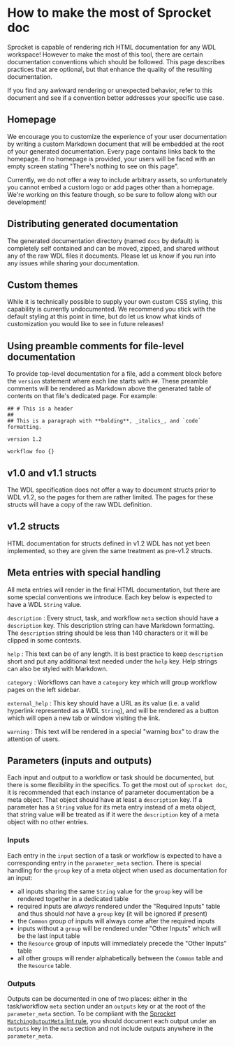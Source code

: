 # How to make the most of Sprocket doc

Sprocket is capable of rendering rich HTML documentation for any WDL workspace! However to make the most of this tool, there are certain documentation conventions which should be followed. This page describes practices that are optional, but that enhance the quality of the resulting documentation.

If you find any awkward rendering or unexpected behavior, refer to this document and see if a convention better addresses your specific use case.

## Homepage

We encourage you to customize the experience of your user documentation by writing a custom Markdown document that will be embedded at the root of your generated documentation. Every page contains links back to the homepage. If no homepage is provided, your users will be faced with an empty screen stating "There's nothing to see on this page".

Currently, we do not offer a way to include arbitrary assets, so unfortunately you cannot embed a custom logo or add pages other than a homepage. We're working on this feature though, so be sure to follow along with our development!

## Distributing generated documentation

The generated documentation directory (named `docs` by default) is completely self contained and can be moved, zipped, and shared without any of the raw WDL files it documents. Please let us know if you run into any issues while sharing your documentation.

## Custom themes

While it is technically possible to supply your own custom CSS styling, this capability is currently undocumented. We recommend you stick with the default styling at this point in time, but do let us know what kinds of customization you would like to see in future releases! 

## Using preamble comments for file-level documentation

To provide top-level documentation for a file, add a comment block before the `version` statement where each line starts with `##`. These preamble comments will be rendered as Markdown above the generated table of contents on that file's dedicated page. For example:

```wdl
## # This is a header
##
## This is a paragraph with **bolding**, _italics_, and `code` formatting.

version 1.2

workflow foo {}
```

## v1.0 and v1.1 structs

The WDL specification does not offer a way to document structs prior to WDL v1.2, so the pages for them are rather limited. The pages for these structs will have a copy of the raw WDL definition.

## v1.2 structs

HTML documentation for structs defined in v1.2 WDL has not yet been implemented, so they are given the same treatment as pre-v1.2 structs.

## Meta entries with special handling

All meta entries will render in the final HTML documentation, but there are some special conventions we introduce. Each key below is expected to have a WDL `String` value.

`description`
: Every struct, task, and workflow `meta` section should have a `description` key. This description string can have Markdown formatting. The `description` string should be less than 140 characters or it will be clipped in some contexts.

`help`
: This text can be of any length. It is best practice to keep `description` short and put any additional text needed under the `help` key. Help strings can also be styled with Markdown.

`category`
: Workflows can have a `category` key which will group workflow pages on the left sidebar.

`external_help`
: This key should have a URL as its value (i.e. a valid hyperlink represented as a WDL `String`), and will be rendered as a button which will open a new tab or window visiting the link.

`warning`
: This text will be rendered in a special "warning box" to draw the attention of users.

## Parameters (inputs and outputs)

Each input and output to a workflow or task should be documented, but there is some flexibility in the specifics. To get the most out of `sprocket doc`, it is recommended that each instance of parameter documentation be a meta object. That object should have at least a `description` key. If a parameter has a `String` value for its meta entry instead of a meta object, that string value will be treated as if it were the `description` key of a meta object with no other entries.

### Inputs

Each entry in the `input` section of a task or workflow is expected to have a corresponding entry in the `parameter_meta` section. There is special handling for the `group` key of a meta object when used as documentation for an input:

- all inputs sharing the same `String` value for the `group` key will be rendered together in a dedicated table
- required inputs are _always_ rendered under the "Required Inputs" table and thus should _not_ have a `group` key (it will be ignored if present)
- the `Common` group of inputs will always come after the required inputs
- inputs without a `group` will be rendered under "Other Inputs" which will be the last input table
- the `Resource` group of inputs will immediately precede the "Other Inputs" table
- all other groups will render alphabetically between the `Common` table and the `Resource` table.

### Outputs

Outputs can be documented in one of two places: either in the task/workflow `meta` section under an `outputs` key or at the root of the `parameter_meta` section. To be compliant with the [Sprocket `MatchingOutputMeta` lint rule](https://docs.rs/wdl/latest/wdl/lint/index.html#lint-rules), you should document each output under an `outputs` key in the `meta` section and not include outputs anywhere in the `parameter_meta`.

